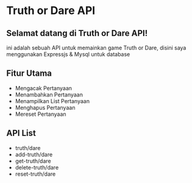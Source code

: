 # Truth or Dare API
## Selamat datang di Truth or Dare API!
ini adalah sebuah API untuk memainkan game Truth or Dare, disini saya menggunakan Expressjs & Mysql untuk database

## Fitur Utama
* Mengacak Pertanyaan
* Menambahkan Pertanyaan
* Menampilkan List Pertanyaan
* Menghapus Pertanyaan
* Mereset Pertanyaan

## API List
* truth/dare
* add-truth/dare
* get-truth/dare
* delete-truth/dare
* reset-truth/dare
